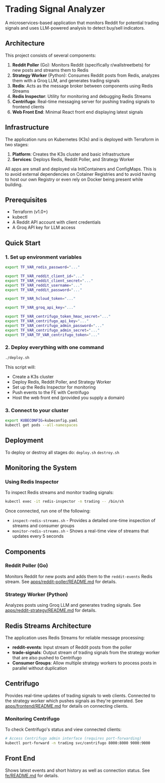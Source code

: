 # Trading Signal Analyzer

A microservices-based application that monitors Reddit for potential trading signals and uses LLM-powered analysis to detect buy/sell indicators.

## Architecture

This project consists of several components:

1. **Reddit Poller** (Go): Monitors Reddit (specifically r/wallstreetbets) for new posts and streams them to Redis
2. **Strategy Worker** (Python): Consumes Reddit posts from Redis, analyzes them with a Groq LLM, and generates trading signals
3. **Redis**: Acts as the message broker between components using Redis Streams
4. **Redis Inspector**: Utility for monitoring and debugging Redis Streams
5. **Centrifugo**: Real-time messaging server for pushing trading signals to frontend clients
6. **Web Front End**: Minimal React front end displaying latest signals

## Infrastructure

The application runs on Kubernetes (K3s) and is deployed with Terraform in two stages:

1. **Platform**: Creates the K3s cluster and basic infrastructure
2. **Services**: Deploys Redis, Reddit Poller, and Strategy Worker

All apps are small and deployed via InitContainers and ConfigMaps.
This is to avoid external dependencies on Cotainer Registries and to avoid having to host our own Registry or even rely on Docker being present while building.

## Prerequisites

- Terraform (v1.0+)
- kubectl
- A Reddit API account with client credentials
- A Groq API key for LLM access

## Quick Start

### 1. Set up environment variables

```bash
export TF_VAR_redis_password="..."

export TF_VAR_reddit_client_id="..."
export TF_VAR_reddit_client_secret="..."
export TF_VAR_reddit_username="..."
export TF_VAR_reddit_password="..."

export TF_VAR_hcloud_token="..."

export TF_VAR_groq_api_key="..."

export TF_VAR_centrifugo_token_hmac_secret="..."
export TF_VAR_centrifugo_api_key="..."
export TF_VAR_centrifugo_admin_password="..."
export TF_VAR_centrifugo_admin_secret="..."
export TF_VAR_TF_VAR_centrifugo_token="..."
```

### 2. Deploy everything with one command

```bash
./deploy.sh
```

This script will:

- Create a K3s cluster
- Deploy Redis, Reddit Poller, and Strategy Worker
- Set up the Redis Inspector for monitoring
- Push events to the FE with Centrifugo
- Host the web front end (provided you supply a domain)

### 3. Connect to your cluster

```bash
export KUBECONFIG=kubeconfig.yaml
kubectl get pods --all-namespaces
```

## Deployment

To deploy or destroy all stages do:
`deploy.sh`
`destroy.sh`

## Monitoring the System

### Using Redis Inspector

To inspect Redis streams and monitor trading signals:

```bash
kubectl exec -it redis-inspector -n trading -- /bin/sh
```

Once connected, run one of the following:

- `inspect-redis-streams.sh` - Provides a detailed one-time inspection of streams and consumer groups
- `monitor-redis-streams.sh` - Shows a real-time view of streams that updates every 5 seconds

## Components

### Reddit Poller (Go)

Monitors Reddit for new posts and adds them to the `reddit-events` Redis stream. See [apps/reddit-poller/README.md](apps/reddit-poller/README.md) for details.

### Strategy Worker (Python)

Analyzes posts using Groq LLM and generates trading signals. See [apps/reddit-strategy/README.md](apps/reddit-strategy/README.md) for details.

## Redis Streams Architecture

The application uses Redis Streams for reliable message processing:

- **reddit-events**: Input stream of Reddit posts from the poller
- **trade-signals**: Output stream of trading signals from the strategy worker that are also pushed to Centrifugo
- **Consumer Groups**: Allow multiple strategy workers to process posts in parallel without duplication

## Centrifugo

Provides real-time updates of trading signals to web clients. Connected to the strategy worker which pushes signals as they're generated. See [apps/frontend/README.md](apps/frontend/README.md) for details on connecting clients.

### Monitoring Centrifugo

To check Centrifugo's status and view connected clients:

```bash
# Access Centrifugo admin interface (requires port-forwarding)
kubectl port-forward -n trading svc/centrifugo 8000:8000 9000:9000
```

## Front End

Shows latest events and short history as well as connection status.
See [fe/README.md](fe/README.md) for details.
